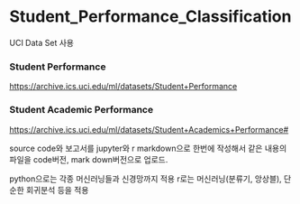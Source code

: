 # Student_Performance_Classification
UCI Data Set 사용

### Student Performance
https://archive.ics.uci.edu/ml/datasets/Student+Performance

### Student Academic Performance
https://archive.ics.uci.edu/ml/datasets/Student+Academics+Performance#

source code와 보고서를  jupyter와 r markdown으로 한번에 작성해서
같은 내용의 파일을 code버전, mark down버전으로 업로드.

python으로는 각종 머신러닝들과 신경망까지 적용
r로는 머신러닝(분류기, 앙상블), 단순한 회귀분석 등을 적용
